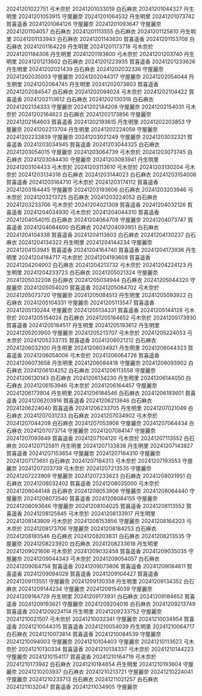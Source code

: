 20241201022751 弓木奈於
20241201033019 白石麻衣
20241201044327 丹生明里
20241201053915 守屋麗奈
20241201064532 丹生明里
20241201073742 賀喜遥香
20241201084126 守屋麗奈
20241201093647 守屋麗奈
20241201104057 白石麻衣
20241201113555 白石麻衣
20241201125810 丹生明里
20241201133943 白石麻衣
20241201143820 賀喜遥香
20241201153708 白石麻衣
20241201164229 丹生明里
20241201173718 弓木奈於
20241201184306 丹生明里
20241201193600 弓木奈於
20241201203740 丹生明里
20241201213602 白石麻衣
20241201223935 賀喜遥香
20241201233626 丹生明里
20241202021439 白石麻衣
20241202032336 守屋麗奈
20241202035003 守屋麗奈
20241202044317 守屋麗奈
20241202054044 丹生明里
20241202064745 丹生明里
20241202073803 賀喜遥香
20241202084547 白石麻衣
20241202094024 弓木奈於
20241202104422 賀喜遥香
20241202113612 白石麻衣
20241202130318 白石麻衣
20241202134333 守屋麗奈
20241202144208 守屋麗奈
20241202154031 弓木奈於
20241202164623 白石麻衣
20241202173856 守屋麗奈
20241202184603 賀喜遥香
20241202193615 丹生明里
20241202203853 守屋麗奈
20241202213704 丹生明里
20241202224059 守屋麗奈
20241202233839 守屋麗奈
20241203021249 守屋麗奈
20241203032321 賀喜遥香
20241203034945 賀喜遥香
20241203044325 白石麻衣
20241203054015 守屋麗奈
20241203064739 弓木奈於
20241203073745 白石麻衣
20241203084430 守屋麗奈
20241203093941 丹生明里
20241203104433 弓木奈於
20241203113610 弓木奈於
20241203130204 弓木奈於
20241203134318 白石麻衣
20241203144023 白石麻衣
20241203154008 賀喜遥香
20241203164710 弓木奈於
20241203174112 賀喜遥香
20241203184445 守屋麗奈
20241203193606 白石麻衣
20241203203946 弓木奈於
20241203213725 白石麻衣
20241203224052 白石麻衣
20241203233706 弓木奈於
20241204021309 賀喜遥香
20241204032126 賀喜遥香
20241204034930 弓木奈於
20241204044310 賀喜遥香
20241204054015 白石麻衣
20241204064709 守屋麗奈
20241204073747 賀喜遥香
20241204084600 白石麻衣
20241204093951 白石麻衣
20241204104338 賀喜遥香
20241204113603 白石麻衣
20241204130237 白石麻衣
20241204134322 丹生明里
20241204144234 守屋麗奈
20241204153945 賀喜遥香
20241204164740 賀喜遥香
20241204173936 丹生明里
20241204184717 弓木奈於
20241204193608 賀喜遥香
20241204204002 白石麻衣
20241204213732 弓木奈於
20241204224123 丹生明里
20241204233723 白石麻衣
20241205021324 守屋麗奈
20241205032208 白石麻衣
20241205034944 白石麻衣
20241205044320 守屋麗奈
20241205054020 賀喜遥香
20241205064702 弓木奈於
20241205073720 守屋麗奈
20241205084513 丹生明里
20241205093922 白石麻衣
20241205104331 守屋麗奈
20241205113547 賀喜遥香
20241205130244 守屋麗奈
20241205134331 賀喜遥香
20241205144128 弓木奈於
20241205154024 白石麻衣
20241205164652 弓木奈於
20241205173930 賀喜遥香
20241205184517 丹生明里
20241205193612 丹生明里
20241205203950 守屋麗奈
20241205213707 弓木奈於
20241205224053 弓木奈於
20241205233735 賀喜遥香
20241206021212 白石麻衣
20241206032100 丹生明里
20241206034921 丹生明里
20241206044323 賀喜遥香
20241206054006 弓木奈於
20241206064726 賀喜遥香
20241206073658 丹生明里
20241206084418 守屋麗奈
20241206093902 白石麻衣
20241206104252 白石麻衣
20241206113558 守屋麗奈
20241206130143 白石麻衣
20241206134230 丹生明里
20241206144050 白石麻衣
20241206153946 弓木奈於
20241206164457 守屋麗奈
20241206173904 丹生明里
20241206184546 白石麻衣
20241206193601 賀喜遥香
20241206203916 賀喜遥香
20241206213646 白石麻衣
20241206224040 賀喜遥香
20241206233705 丹生明里
20241207021049 白石麻衣
20241207031233 白石麻衣
20241207034902 弓木奈於
20241207044208 白石麻衣
20241207053908 守屋麗奈
20241207064434 白石麻衣
20241207073714 守屋麗奈
20241207084147 守屋麗奈
20241207093649 賀喜遥香
20241207104120 弓木奈於
20241207113552 白石麻衣
20241207125811 丹生明里
20241207133838 丹生明里
20241207143827 賀喜遥香
20241207153654 守屋麗奈
20241207164310 守屋麗奈
20241207173651 白石麻衣
20241207184313 弓木奈於
20241207193553 守屋麗奈
20241207203739 弓木奈於
20241207213535 守屋麗奈
20241207223909 守屋麗奈
20241207233623 白石麻衣
20241208021951 白石麻衣
20241208032402 賀喜遥香
20241208035000 弓木奈於
20241208044148 白石麻衣
20241208053906 守屋麗奈
20241208064440 守屋麗奈
20241208073540 賀喜遥香
20241208084155 守屋麗奈
20241208093646 守屋麗奈
20241208104025 賀喜遥香
20241208113552 賀喜遥香
20241208125845 弓木奈於
20241208133917 丹生明里
20241208143809 弓木奈於
20241208153856 守屋麗奈
20241208164203 弓木奈於
20241208173706 守屋麗奈
20241208184253 白石麻衣
20241208193546 白石麻衣
20241208203831 白石麻衣
20241208213535 守屋麗奈
20241208223920 白石麻衣
20241208233618 丹生明里
20241209021606 弓木奈於
20241209032458 賀喜遥香
20241209035035 守屋麗奈
20241209044343 弓木奈於
20241209054057 白石麻衣
20241209064758 賀喜遥香
20241209073806 賀喜遥香
20241209084611 賀喜遥香
20241209094029 賀喜遥香
20241209104427 賀喜遥香
20241209113551 守屋麗奈
20241209130358 丹生明里
20241209134352 白石麻衣
20241209144234 守屋麗奈
20241209154039 守屋麗奈
20241209164729 丹生明里
20241209173931 白石麻衣
20241209184652 賀喜遥香
20241209193621 守屋麗奈
20241209204016 白石麻衣
20241209213749 賀喜遥香
20241209224114 丹生明里
20241209233752 守屋麗奈
20241210021507 弓木奈於
20241210032341 守屋麗奈
20241210034954 賀喜遥香
20241210044315 賀喜遥香
20241210054039 丹生明里
20241210064717 白石麻衣
20241210073814 賀喜遥香
20241210084539 守屋麗奈
20241210094003 守屋麗奈
20241210104403 守屋麗奈
20241210113623 弓木奈於
20241210130334 賀喜遥香
20241210134337 弓木奈於
20241210144223 守屋麗奈
20241210154117 賀喜遥香
20241210164719 弓木奈於
20241210173942 白石麻衣
20241210184654 丹生明里
20241210193604 守屋麗奈
20241210203937 白石麻衣
20241210213721 守屋麗奈
20241210224041 守屋麗奈
20241210233713 白石麻衣
20241211021257 白石麻衣
20241211032047 賀喜遥香
20241211034905 守屋麗奈
